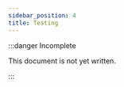 ```yaml
---
sidebar_position: 4
title: Testing
---
```


:::danger Incomplete

This document is not yet written.

:::
